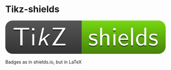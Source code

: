 # Tikz-shields

![logo-tikzshields](https://raw.githubusercontent.com/thomas-saigre/tikz-shields/refs/heads/main/doc/img/logo.svg "Tikz-shields")

Badges as in shields.io, but in LaTeX

